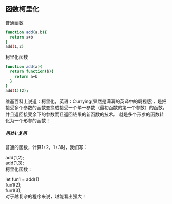 ## 函数柯里化

普通函数
```bash
function add(a,b){
  return a+b
}
add(1,2)
```
柯里化函数
```bash
function add(a){
  return function(b){
    return a+b
  }
}
add(1)(2);
```
维基百科上说道：柯里化，英语：Currying(果然是满满的英译中的既视感)，是把接受多个参数的函数变换成接受一个单一参数（最初函数的第一个参数）的函数，并且返回接受余下的参数而且返回结果的新函数的技术。
就是多个形参的函数转化为一个形参的函数！
<h5>用处1:复用</h5>
<p>普通的函数，计算1+2，1+3时，我们写：</p>

add(1,2);
<br>
add(1,3);
<br>
柯里化函数：

let fun1 = add(1)
<br>
fun1(2);
<br>
fun1(3);
<br>
对于越复杂的程序来说，越能看出强大！
